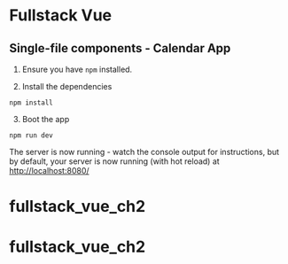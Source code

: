 # Fullstack Vue

## Single-file components - Calendar App

1. Ensure you have `npm` installed.

2. Install the dependencies

````
npm install
````

3. Boot the app

````
npm run dev
````

The server is now running - watch the console output for instructions, but by default, your server is now running (with hot reload) at [http://localhost:8080/](http://localhost:8080/)
# fullstack_vue_ch2
# fullstack_vue_ch2
